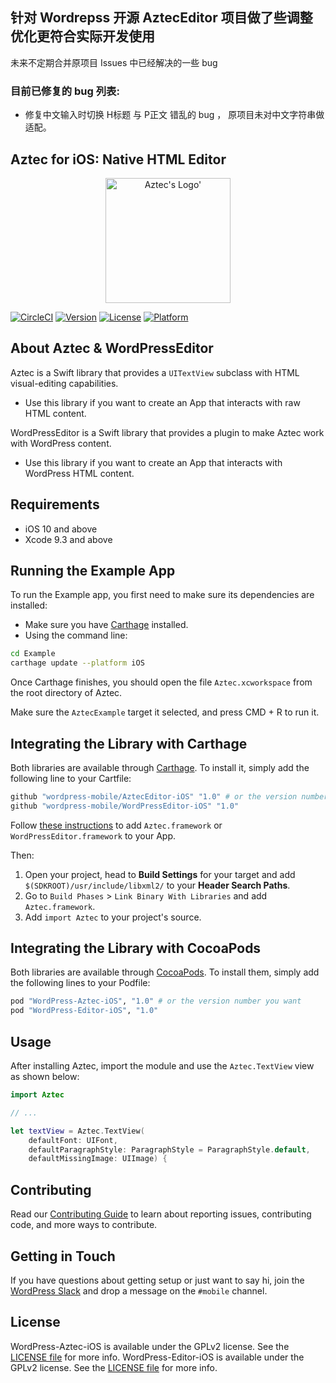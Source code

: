 
## 针对 Wordrepss 开源 AztecEditor 项目做了些调整优化更符合实际开发使用

未来不定期合并原项目 Issues 中已经解决的一些 bug 

### 目前已修复的 bug 列表: 

- 修复中文输入时切换 H标题 与 P正文 错乱的 bug ， 原项目未对中文字符串做适配。


## Aztec for iOS: Native HTML Editor

<p align="center">
<img width=200px height=200px src="RepoAssets/aztec.png" alt="Aztec's Logo'"/>
</p>

[![CircleCI](https://circleci.com/gh/wordpress-mobile/AztecEditor-iOS.svg?style=svg)](https://circleci.com/gh/wordpress-mobile/AztecEditor-iOS)
[![Version](https://img.shields.io/cocoapods/v/WordPress-Aztec-iOS.svg?style=flat)](http://cocoapods.org/pods/WordPress-Aztec-iOS)
[![License](https://img.shields.io/cocoapods/l/WordPress-Aztec-iOS.svg?style=flat)](http://cocoapods.org/pods/WordPress-Aztec-iOS)
[![Platform](https://img.shields.io/cocoapods/p/WordPress-Aztec-iOS.svg?style=flat)](http://cocoapods.org/pods/WordPress-Aztec-iOS)

## About Aztec & WordPressEditor

Aztec is a Swift library that provides a `UITextView` subclass with HTML visual-editing capabilities.

 - Use this library if you want to create an App that interacts with raw HTML content.

WordPressEditor is a Swift library that provides a plugin to make Aztec work with WordPress content.

 - Use this library if you want to create an App that interacts with WordPress HTML content.

## Requirements

- iOS 10 and above
- Xcode 9.3 and above

## Running the Example App

To run the Example app, you first need to make sure its dependencies are installed:

- Make sure you have [Carthage](https://github.com/Carthage/Carthage) installed.
- Using the command line:

```bash
cd Example
carthage update --platform iOS
```

Once Carthage finishes, you should open the file `Aztec.xcworkspace` from the root directory of Aztec.

Make sure the `AztecExample` target it selected, and press CMD + R to run it.

## Integrating the Library with Carthage

Both libraries are available through [Carthage](https://github.com/Carthage/Carthage). To install
it, simply add the following line to your Cartfile:

```bash
github "wordpress-mobile/AztecEditor-iOS" "1.0" # or the version number you want
github "wordpress-mobile/WordPressEditor-iOS" "1.0"
```

Follow [these instructions](https://github.com/Carthage/Carthage#getting-started) to add `Aztec.framework` or `WordPressEditor.framework` to your App.

Then:

1. Open your project, head to **Build Settings** for your target and add `$(SDKROOT)/usr/include/libxml2/` to your **Header Search Paths**.
2. Go to `Build Phases` > `Link Binary With Libraries` and add `Aztec.framework`.
3. Add `import Aztec` to your project's source.

## Integrating the Library with CocoaPods

Both libraries are available through [CocoaPods](http://cocoapods.org). To install
them, simply add the following lines to your Podfile:

```bash
pod "WordPress-Aztec-iOS", "1.0" # or the version number you want
pod "WordPress-Editor-iOS", "1.0"
```

## Usage

After installing Aztec, import the module and use the `Aztec.TextView` view as shown below:

```swift
import Aztec

// ...

let textView = Aztec.TextView(
    defaultFont: UIFont,
    defaultParagraphStyle: ParagraphStyle = ParagraphStyle.default,
    defaultMissingImage: UIImage) {
```

## Contributing

Read our [Contributing Guide](CONTRIBUTING.md) to learn about reporting issues, contributing code, and more ways to contribute.

## Getting in Touch

If you have questions about getting setup or just want to say hi, join the [WordPress Slack](https://chat.wordpress.org) and drop a message on the `#mobile` channel.

## License

WordPress-Aztec-iOS is available under the GPLv2 license. See the [LICENSE file](./LICENSE) for more info.
WordPress-Editor-iOS is available under the GPLv2 license. See the [LICENSE file](./LICENSE) for more info.
